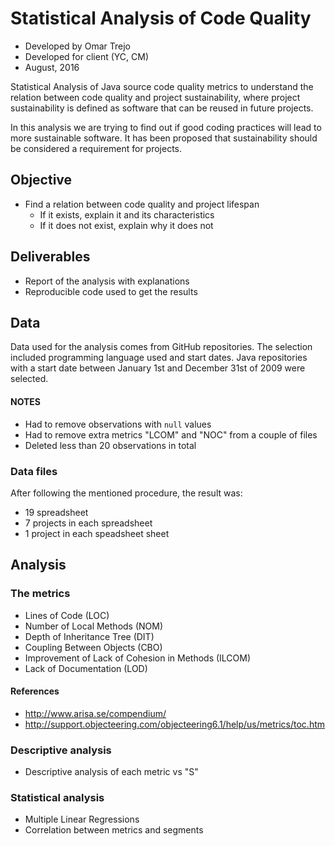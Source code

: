 
# Statistical Analysis of Code Quality

- Developed by Omar Trejo
- Developed for client (YC, CM)
- August, 2016

Statistical Analysis of Java source code quality metrics to understand the relation between code quality and project sustainability, where project sustainability is defined as software that can be reused in future projects.

In this analysis we are trying to find out if good coding practices will lead to more sustainable software. It has been proposed that sustainability should be considered a requirement for projects.

## Objective

- Find a relation between code quality and project lifespan
    - If it exists, explain it and its characteristics
    - If it does not exist, explain why it does not

## Deliverables

- Report of the analysis with explanations
- Reproducible code used to get the results

## Data

Data used for the analysis comes from GitHub repositories. The selection included programming language used and start dates. Java repositories with a start date between January 1st and December 31st of 2009 were selected.

#### NOTES

- Had to remove observations with `null` values
- Had to remove extra metrics "LCOM" and "NOC" from a couple of files
- Deleted less than 20 observations in total

### Data files

After following the mentioned procedure, the result was:

- 19 spreadsheet
- 7 projects in each spreadsheet
- 1 project in each speadsheet sheet

## Analysis

### The metrics

- Lines of Code (LOC)
- Number of Local Methods (NOM)
- Depth of Inheritance Tree (DIT)
- Coupling Between Objects (CBO)
- Improvement of Lack of Cohesion in Methods (ILCOM)
- Lack of Documentation (LOD)

#### References

- http://www.arisa.se/compendium/
- http://support.objecteering.com/objecteering6.1/help/us/metrics/toc.htm

### Descriptive analysis

- Descriptive analysis of each metric vs "S"

### Statistical analysis

- Multiple Linear Regressions
- Correlation between metrics and segments
